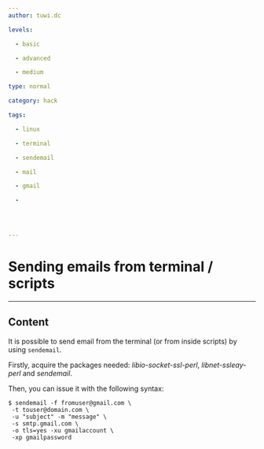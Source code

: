 ```yaml
---
author: tuwi.dc

levels:

  - basic

  - advanced

  - medium

type: normal

category: hack

tags:

  - linux

  - terminal

  - sendemail

  - mail

  - gmail

  - 




---
```


# Sending emails from terminal / scripts

---

## Content

It is possible to send email from the terminal (or from inside scripts) by using `sendemail`.

Firstly, acquire the packages needed:
_libio-socket-ssl-perl_,
_libnet-ssleay-perl_ and _sendemail_.

Then, you can issue it with the following syntax:

```
$ sendemail -f fromuser@gmail.com \
 -t touser@domain.com \
 -u "subject" -m "message" \
 -s smtp.gmail.com \
 -o tls=yes -xu gmailaccount \
 -xp gmailpassword
```
